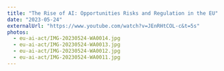 ```yaml
---
title: "The Rise of AI: Opportunities Risks and Regulation in the EU"
date: "2023-05-24"
externalUrl: "https://www.youtube.com/watch?v=JEnRHtCOL-c&t=5s"
photos:
  - eu-ai-act/IMG-20230524-WA0014.jpg
  - eu-ai-act/IMG-20230524-WA0013.jpg
  - eu-ai-act/IMG-20230524-WA0012.jpg
  - eu-ai-act/IMG-20230524-WA0011.jpg
---
```

